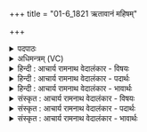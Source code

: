 +++
title = "01-6_1821 ऋतावानं महिषम्"

+++
<details><summary>पदपाठः</summary>

ऋ꣣ता꣡वा꣢नम्। म꣣हिष꣢म्। वि꣣श्व꣡द꣢र्शतम्। वि꣣श्व꣢। द꣣र्शतम्। अग्नि꣢म्। सु꣣म्ना꣡य꣢। द꣣धिरे। पुरः꣢। ज꣡नाः꣢꣯। श्रु꣡त्क꣢꣯र्णम्। श्रुत्। क꣣र्णम्। सप्र꣡थ꣢स्तम्। स꣣। प्र꣡थ꣢꣯स्तमम्। त्वा꣣। गिरा꣢। दै꣡व्य꣢꣯म्। मा꣡नु꣢꣯षा। यु꣣गा꣢। १८२१।
</details>

<details><summary>अधिमन्त्रम् (VC)</summary>

- अग्निः
- अग्निः पावकः
- उपरिष्टाज्ज्योतिस्त्रिष्टुप्
- धैवतः
</details>

<details><summary>हिन्दी : आचार्य रामनाथ वेदालंकार - विषयः</summary>

आगे फिर उसी विषय को कहा गया है।
</details>

<details><summary>हिन्दी : आचार्य रामनाथ वेदालंकार - पदार्थः</summary>

पदार्थान्वय -  (ऋतावानम्) सत्यवान्, (महिषम्) महान् (विश्वदर्शतम्) सबके द्वारा दर्शनीय (अग्निम्) अग्रनायक आप जगदीश्वर को (सुम्नाय) सुख पाने के लिए (जनाः) स्तोता लोग (पुरः) अपने सम्मुख (दधिरे) धारण करते हैं। (श्रुत्कर्णम्) सुननेवाले कानों से युक्त, (सप्रथस्तमम्) अतिशय कीर्तिमान् (दैव्यम्) विद्वान् उपासकों का हित करनेवाले (त्वा) आपको (मानुषा युगा) पति-पत्नी-रूप मनुष्य-युगल भी (गिरा) स्तुति-वाणी से (सुम्नाय) सुखार्थ (पुरः) अपने सम्मुख (दधिरे) धारण करते हैं ॥६॥
</details>

<details><summary>हिन्दी : आचार्य रामनाथ वेदालंकार - भावार्थः</summary>

भावार्थ -  यहाँ निराकार परमेश्वर को भी सुननेवाले कानों से युक्त कहा गया है, इससे उसका श्रोता के समान स्तोताओं के मनोरथों को पूर्ण करने का गुण सूचित होता है। जैसे कानोंवाला कोई मनुष्य कानों से स्तोता के निवेदन को सुन कर उसकी कामना को पूर्ण करता है, वैसे ही परमेश्वर बिना कानों के भी कर देता है, यह अभिप्राय है। कहा भी है, ‘वह बिना आँख के देखता है, बिना कान के सुनता है’ (श्वेता० ३।१९)। सबको चाहिए कि सत्य के प्रेमी, महान्, यशस्वी परमेश्वर को हृदय में धारण करें ॥६॥ इस खण्ड में जगदीश्वर और जीवात्मा के विषयों का वर्णन होने से इस खण्ड की पूर्व खण्ड के साथ सङ्गति है ॥ बीसवें अध्याय में पञ्चम खण्ड समाप्त॥
</details>

<details><summary>संस्कृत : आचार्य रामनाथ वेदालंकार - विषयः</summary>

अथ पुनरपि तमेव विषयमाह।
</details>

<details><summary>संस्कृत : आचार्य रामनाथ वेदालंकार - पदार्थः</summary>

पदार्थान्वय -  (ऋतावानम्) सत्यवन्तम्, (महिषम्) महान्तम्, (विश्वदर्शतम्) सर्वैर्दर्शनीयम् (अग्निम्) अग्रनायकं जगदीश्वरम् त्वाम् (सुम्नाय) सुखाय (जनाः) स्तोतारो मनुष्याः (पुरः) समक्षम् (दधिरे) धारयन्ति। (श्रुत्कर्णम्) श्रुतौ श्रवणकर्तारौ कर्णौ श्रोत्रे यस्य तादृशम्, (सप्रथस्तमम्) प्रथसा यशसा सहितः सप्रथाः,अतिशयेन सप्रथाः सप्रथस्तमः तादृशम्, (दैव्यम्) देवानां विदुषामुपासकानां हितकरम् (त्वा) त्वाम् (मानुषा युगा) मानुषाणि युगलानि पति-पत्नीरूपाणि (गिरा) स्तुतिवाचा, (सुम्नाय) सुखाय (पुरः) समक्षम् (दधिरे) स्थापयन्ति ॥६ ॥२
</details>

<details><summary>संस्कृत : आचार्य रामनाथ वेदालंकार - भावार्थः</summary>

भावार्थ -  अत्र निराकारोऽपि परमेश्वरः श्रुत्कर्ण उक्तस्तेन तस्य श्रोतृवत् स्तोतृकामपूरकत्वं द्योत्यते। यथा कर्णवान् कश्चिज्जनः कर्णाभ्यां स्तोतुर्निवेदनं श्रुत्वा तस्य कामनां पूरयति तथैव परमेश्वरः कर्णरहितोऽपि करोतीत्यभिप्रायः। तथा चोक्तम्—‘पश्यत्यचक्षुः स शृणोत्यकर्णः’ (श्वेता० ३।१९) इति। स सत्यप्रियो महान् यशस्वी परमेश्वरः सर्वैर्हृदि धारणीयः ॥६॥ अस्मिन् खण्डे जगदीश्वरस्य जीवात्मनश्च विषयाणां वर्णनादेतत्खण्डस्य पूर्वखण्डेन संगतिरस्ति ॥
</details>
